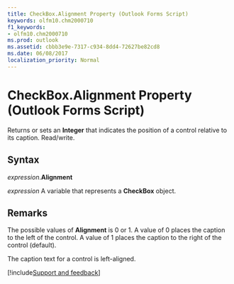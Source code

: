 ```yaml
---
title: CheckBox.Alignment Property (Outlook Forms Script)
keywords: olfm10.chm2000710
f1_keywords:
- olfm10.chm2000710
ms.prod: outlook
ms.assetid: cbbb3e9e-7317-c934-8dd4-72627be82cd8
ms.date: 06/08/2017
localization_priority: Normal
---
```



# CheckBox.Alignment Property (Outlook Forms Script)

Returns or sets an  **Integer** that indicates the position of a control relative to its caption. Read/write.


## Syntax

_expression_.**Alignment**

_expression_ A variable that represents a  **CheckBox** object.


## Remarks

The possible values of  **Alignment** is 0 or 1. A value of 0 places the caption to the left of the control. A value of 1 places the caption to the right of the control (default).

The caption text for a control is left-aligned.

[!include[Support and feedback](~/includes/feedback-boilerplate.md)]